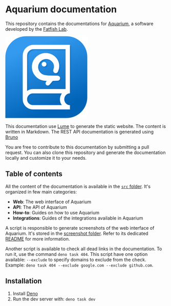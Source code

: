 # Aquarium documentation

This repository contains the documentations for [Aquarium](https://fatfi.sh/aquarium), a software developed by the [Fatfish Lab](https://fatfi.sh).

![Aquarium documentation logo](src/_medias/documentation_logo.png)

This documentation use [Lume](https://lume.land) to generate the static website. The content is written in Markdown. The REST API documentation is generated using [Bruno](https://www.usebruno.com)

You are free to contribute to this documentation by submitting a pull request. You can also clone this repository and generate the documentation locally and customize it to your needs.

## Table of contents

All the content of the documentation is available in the [`src` folder](src). It's organized in few main categories:

- **Web**: The web interface of Aquarium
- **API**: The API of Aquarium
- **How-to**: Guides on how to use Aquarium
- **Integrations**: Guides of the integrations available in Aquarium

A script is responsible to generate screenshots of the web interface of Aquarium. It's stored in the [screenshot folder](screenshot/screenshot.ts). Refer to its dedicated [README](screenshot/README.md) for more information.

Another script is available to check all dead links in the documentation. To run it, use the command `deno task 404`. This script have one option available: `--exclude` to specify domains to exclude from the check. Example: `deno task 404 --exclude google.com --exclude github.com`.

## Installation

1. Install [Deno](https://docs.deno.com/runtime/manual/#install-deno)
2. Run the dev server with: `deno task dev`




